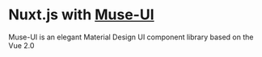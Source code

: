 # Nuxt.js with [Muse-UI](https://muse-ui.org/#/en-US/)

Muse-UI is an elegant Material Design UI component library based on the Vue 2.0
